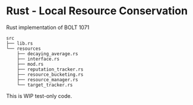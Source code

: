 # Rust - Local Resource Conservation

Rust implementation of BOLT 1071

```
src
├── lib.rs
└── resources
    ├── decaying_average.rs
    ├── interface.rs
    ├── mod.rs
    ├── reputation_tracker.rs
    ├── resource_bucketing.rs
    ├── resource_manager.rs
    └── target_tracker.rs
```

This is WIP test-only code.
